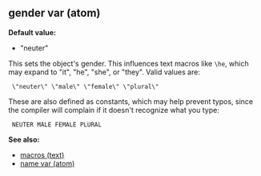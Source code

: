 ## gender var (atom)

**Default value:**
+   \"neuter\"


This sets the object\'s gender. This influences text macros
like `\he`, which may expand to \"it\", \"he\", \"she\", or \"they\".
Valid values are: 
```
 \"neuter\" \"male\" \"female\" \"plural\"

```
 These are also defined as constants, which may help prevent
typos, since the compiler will complain if it doesn\'t recognize what
you type: 
```
 NEUTER MALE FEMALE PLURAL 
```


**See also:**
+   [macros (text)](/ref/DM/text/macros.md) 
+   [name var (atom)](/ref/atom/var/name.md) <!-- -->
